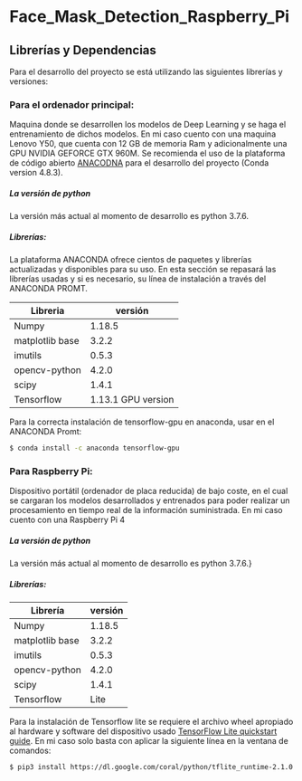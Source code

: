 # Face_Mask_Detection_Raspberry_Pi

## Librerías y Dependencias
Para el desarrollo del proyecto se está utilizando las siguientes librerías y versiones:
### Para el ordenador principal:
Maquina donde se desarrollen los modelos de Deep Learning y se haga el entrenamiento de dichos modelos.
En mi caso cuento con una maquina Lenovo Y50, que cuenta con 12 GB de memoria Ram y adicionalmente una GPU NVIDIA GEFORCE GTX 960M.
Se recomienda el uso de la plataforma de código abierto [ANACODNA](https://www.anaconda.com/products/individual) para el desarrollo del proyecto (Conda version 4.8.3).
##### La versión de python 
La versión más actual al momento de desarrollo es python 3.7.6.
##### Librerías:
La plataforma ANACONDA ofrece cientos de paquetes y librerías actualizadas y disponibles para su uso. En esta sección se repasará las librerías usadas y si es necesario, su línea de instalación a través del ANACONDA PROMT.


| Libreria | versión |
| ------ | ------ |
| Numpy | 1.18.5 |
| matplotlib base | 3.2.2 |
| imutils | 0.5.3 |
| opencv-python | 4.2.0|
| scipy| 1.4.1 |
| Tensorflow | 1.13.1 GPU version |

Para la correcta instalación de tensorflow-gpu en anaconda, usar en el ANACONDA Promt:
```sh
$ conda install -c anaconda tensorflow-gpu
```


### Para Raspberry Pi:

Dispositivo portátil (ordenador de placa reducida) de bajo coste, en el cual se cargaran los modelos desarrollados y entrenados para poder realizar un procesamiento en tiempo real de la información suministrada.
En mi caso cuento con una Raspberry Pi 4
##### La versión de python 
La versión más actual al momento de desarrollo es python 3.7.6.}
##### Librerías:


| Librería | versión |
| ------ | ------ |
| Numpy | 1.18.5 |
| matplotlib base | 3.2.2 |
| imutils | 0.5.3 |
| opencv-python | 4.2.0|
| scipy| 1.4.1 |
| Tensorflow | Lite |

Para la instalación de Tensorflow lite se requiere el archivo wheel apropiado al hardware y software del dispositivo usado [TensorFlow Lite quickstart guide](https://www.tensorflow.org/lite/guide/python). 
En mi caso solo basta con aplicar la siguiente línea en la ventana de comandos:
```sh
$ pip3 install https://dl.google.com/coral/python/tflite_runtime-2.1.0.post1-cp37-cp37m-linux_armv7l.whl
```
